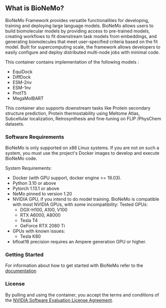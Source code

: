 ## What is BioNeMo?

BioNeMo Framework provides versatile functionalities for developing, training and deploying large language models. BioNeMo allows users to build biomolecular models by providing access to pre-trained models, creating workflows to fit downstream task models from embeddings, and generating biomolecules that meet user-specified criteria based on the fit model. Built for supercomputing scale, the framework allows developers to easily configure and deploy distributed multi-node jobs with minimal code.

This container contains implementation of the following models : 
* EquiDock
* DiffDock
* ESM-2nv 
* ESM-1nv
* ProtT5
* MegaMolBART

This container also supports downstream tasks like Protein secondary structure prediction, Protein thermostability using Meltome Atlas, Subcellular localization, Retrosynthesis and fine-tuning on FLIP /PhysChem datasets.


### Software Requirements

BioNeMo is only supported on x86 Linux systems. If you are not on such a system, you must use the project's Docker images to develop and execute BioNeMo code.

System Requirements:

* Docker (with GPU support, docker engine >= 19.03).
* Python 3.10 or above
* Pytorch 1.13.1 or above
* NeMo pinned to version 1.20
* NVIDIA GPU, if you intend to do model training. BioNeMo is compatible with most NVIDIA GPUs, with some incompatibility:
Tested GPUs:
    * DGX-H100, A100, V100
    * RTX A6000, A8000
    * Tesla T4
    * GeForce RTX 2080 Ti
* GPUs with known issues:
    * Tesla K80
* bfloat16 precision requires an Ampere generation GPU or higher.

### Getting Started
For information about how to get started with BioNeMo refer to the [documentation](https://docs.nvidia.com/bionemo-framework/latest)

### License

By pulling and using the container, you accept the terms and conditions of the [NVIDIA Software Evaluation License Agreement](https://developer.download.nvidia.com/licenses/NVIDIA-BioNeMo-Framework-Evaluation-Software%20License(14Nov2023).pdf).
